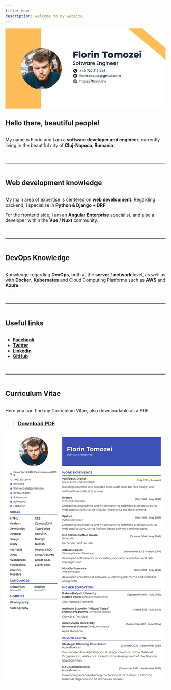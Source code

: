 ```yaml
---
title: Home
description: welcome to my website
---
```


<style>
hr { margin: 3rem 0; }
h2 { font-weight: bold; margin-bottom: 2rem; }
</style>

![Banner](/assets/images/banner.png)

## Hello there, beautiful people!

My name is Florin and I am a **software developer and engineer**, currently living in the beautiful city of **Cluj-Napoca, Romania**.

---

## Web development knowledge

My main area of expertise is centered on **web development**.
Regarding backend, I specialise in **Python & Django + DRF**.

For the frontend side, I am an **Angular Enterprise** specialist, and also a developer within the **Vue / Nuxt** community.

---

## DevOps Knowledge

Knowledge regarding **DevOps**, both at the **server** / **network** level, as well as with **Docker**, **Kubernetes** and Cloud Computing Platforms such as **AWS** and **Azure**.

---

## Useful links

- [**Facebook**](https://www.facebook.com/florin.scout)
- [**Twitter**](https://twitter.com/florinscout)
- [**Linkedin**](https://www.linkedin.com/in/florin-tomozei/)
- [**GitHub**](https://github.com/Mallfurion)

---

## Curriculum Vitae

Here you can find my Curriculum Vitae, also downloadable as a PDF.

> ### [**Download PDF**](/assets/docs/cv.pdf)

![CV](/assets/images/cv.png)

